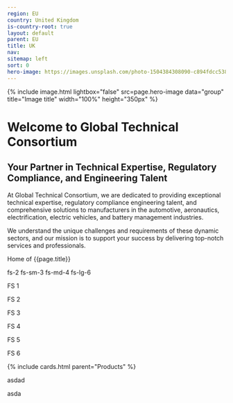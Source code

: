```yaml
---
region: EU
country: United Kingdom
is-country-root: true
layout: default
parent: EU
title: UK
nav: 
sitemap: left
sort: 0
hero-image: https://images.unsplash.com/photo-1504384308090-c894fdcc538d?ixlib=rb-4.0.3&ixid=M3wxMjA3fDB8MHxwaG90by1wYWdlfHx8fGVufDB8fHx8fA%3D%3D&auto=format&fit=crop&w=2070&q=80
---
```


{% include image.html lightbox="false" src=page.hero-image data="group" title="Image title" width="100%" height="350px" %}

# Welcome to Global Technical Consortium

## Your Partner in Technical Expertise, Regulatory Compliance, and Engineering Talent

At Global Technical Consortium, we are dedicated to providing exceptional technical expertise, regulatory compliance engineering talent, and comprehensive solutions to manufacturers in the automotive, aeronautics, electrification, electric vehicles, and battery management industries.

We understand the unique challenges and requirements of these dynamic sectors, and our mission is to support your success by delivering top-notch services and professionals.


Home of {{page.title}}

<p class="fs-2 fs-sm-3 fs-md-4 fs-lg-6">fs-2 fs-sm-3 fs-md-4 fs-lg-6</p>

<p class="fs-1">FS 1</p>
<p class="fs-2">FS 2</p>
<p class="fs-3">FS 3</p>
<p class="fs-4">FS 4</p>
<p class="fs-5">FS 5</p>
<p class="fs-6">FS 6</p>

{% include cards.html parent="Products" %}

asdad


asda